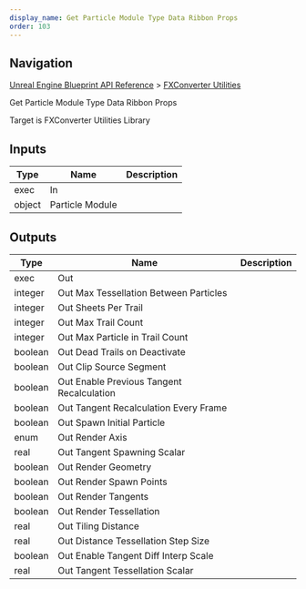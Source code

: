 ```yaml
---
display_name: Get Particle Module Type Data Ribbon Props
order: 103
---
```

## Navigation

[Unreal Engine Blueprint API Reference](https://dev.epicgames.com/documentation/en-us/unreal-engine/BlueprintAPI) > [FXConverter Utilities](https://dev.epicgames.com/documentation/en-us/unreal-engine/BlueprintAPI/FXConverterUtilities)

Get Particle Module Type Data Ribbon Props

Target is FXConverter Utilities Library

## Inputs

| Type | Name | Description |
| --- | --- | --- |
| exec | In |  |
| object | Particle Module |  |

## Outputs

| Type | Name | Description |
| --- | --- | --- |
| exec | Out |  |
| integer | Out Max Tessellation Between Particles |  |
| integer | Out Sheets Per Trail |  |
| integer | Out Max Trail Count |  |
| integer | Out Max Particle in Trail Count |  |
| boolean | Out Dead Trails on Deactivate |  |
| boolean | Out Clip Source Segment |  |
| boolean | Out Enable Previous Tangent Recalculation |  |
| boolean | Out Tangent Recalculation Every Frame |  |
| boolean | Out Spawn Initial Particle |  |
| enum | Out Render Axis |  |
| real | Out Tangent Spawning Scalar |  |
| boolean | Out Render Geometry |  |
| boolean | Out Render Spawn Points |  |
| boolean | Out Render Tangents |  |
| boolean | Out Render Tessellation |  |
| real | Out Tiling Distance |  |
| real | Out Distance Tessellation Step Size |  |
| boolean | Out Enable Tangent Diff Interp Scale |  |
| real | Out Tangent Tessellation Scalar |  |
